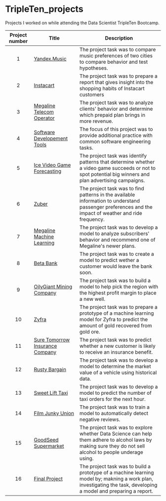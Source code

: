 # TripleTen_projects
Projects I worked on while attending the Data Scientist TripleTen Bootcamp.


| Project number | Title | Description |
| :-----------: | ----------- |----------- |
| 1 | [Yandex.Music](https://github.com/chandra-fase/TripleTen_projects/tree/main/01-Python_project) | The project task was to compare music preferences of two cities to compare behavior and test hypotheses. |
| 2 | [Instacart](https://github.com/chandra-fase/TripleTen_projects/tree/main/02-EDA_project) | The project task was to prepare a report that gives insight into the shopping habits of Instacart customers |
| 3 | [Megaline Telecom Operator](https://github.com/chandra-fase/TripleTen_projects/tree/main/03-SDA_project) | The project task was to analyze clients' behavior and determine which prepaid plan brings in more revenue. |
| 4 | [Software Developement Tools](https://github.com/chandra-fase/TripleTen_projects/tree/main/04-Software%20Development%20Tools_project) | The focus of this project was to provide additional practice with common software engineering tasks. |
| 5 | [Ice Video Game Forecasting](https://github.com/chandra-fase/TripleTen_projects/tree/main/05-Integrated%20Project%201_project) | The project task was identify patterns that determine whether a video game succeeds or not to spot potential big winners and plan advertising campaigns. |
| 6 | [Zuber](https://github.com/chandra-fase/TripleTen_projects/tree/main/06-SQL_project) | The project task was to find patterns in the available information to understand passenger preferences and the impact of weather and ride frequency. |
| 7 | [Megaline Machine Learning](https://github.com/chandra-fase/TripleTen_projects/tree/main/07-ML_project) | The project task was to develop a model to analyze subscribers' behavior and recommend one of Megaline's newer plans. |
| 8 | [Beta Bank](https://github.com/chandra-fase/TripleTen_projects/tree/main/08-Supervised%20Learning_project) | The project task was to create a model to predict wether a customer would leave the bank soon. |
| 9 | [OilyGiant Mining Company](https://github.com/chandra-fase/TripleTen_projects/tree/main/09-ML%20in%20Business_project) | The project task was to build a model to help pick the region with the highest profit margin to place a new well. |
| 10 | [Zyfra](https://github.com/chandra-fase/TripleTen_projects/tree/main/10-Integrated%20Project%202_project) | The project task was to prepare a prototype of a machine learning model for Zyfra to predict the amount of gold recovered from gold ore. |
| 11 | [Sure Tomorrow Insurance Company](https://github.com/chandra-fase/TripleTen_projects/tree/main/11-Linear%20Algebra_project) | The project task was to predict whether a new customer is likely to receive an insurance benefit. |
| 12 | [Rusty Bargain](https://github.com/chandra-fase/TripleTen_projects/tree/main/12-Numerical%20Methods_project) | The project task was to develop a model to determine the market value of a vehicle using historical data. |
| 13 | [Sweet Lift Taxi](https://github.com/chandra-fase/TripleTen_projects/tree/main/13-Time%20Series_project) | The project task was to develop a model to predict the number of taxi orders for the next hour. |
| 14 | [Film Junky Union](https://github.com/chandra-fase/TripleTen_projects/tree/main/14-ML%20for%20Texts_project) | The project task was to train a model to automatically detect negative reviews. |
| 15 | [GoodSeed Supermarket](https://github.com/chandra-fase/TripleTen_projects/tree/main/15-Computer%20Vision_project) | The project task was to explore whether Data Science can help them adhere to alcohol laws by making sure they do not sell alcohol to people underage using. |
| 16 | [Final Project](https://github.com/chandra-fase/TripleTen_projects/tree/main/16-Final%20Project_project) | The project task was to build a prototype of a machine learning model by; makning a work plan, investigating the task, developing a model and preparing a report. |
